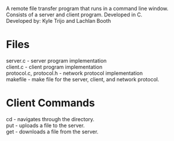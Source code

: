 A remote file transfer program that runs in a command line window. Consists of a server and client program. Developed in C.  
Developed by: Kyle Trijo and Lachlan Booth

#  Files
  server.c - server program implementation  
  client.c - client program implementation  
  protocol.c, protocol.h - network protocol implementation  
  makefile - make file for the server, client, and network protocol.

# Client Commands
  cd - navigates through the directory.  
  put - uploads a file to the server.  
  get - downloads a file from the server.  

